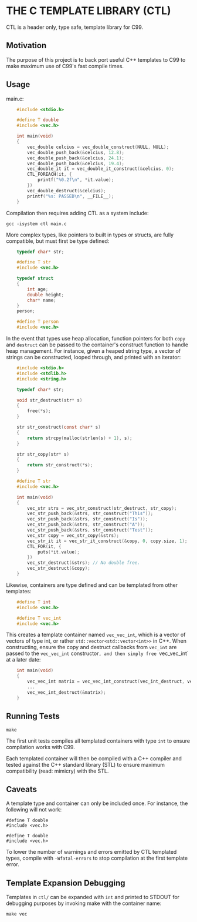 # THE C TEMPLATE LIBRARY (CTL)

CTL is a header only, type safe, template library for C99.

## Motivation

The purpose of this project is to back port useful C++
templates to C99 to make maximum use of C99's fast compile times.

## Usage

main.c:

```C
    #include <stdio.h>

    #define T double
    #include <vec.h>

    int main(void)
    {
        vec_double celcius = vec_double_construct(NULL, NULL);
        vec_double_push_back(&celcius, 12.8);
        vec_double_push_back(&celcius, 24.1);
        vec_double_push_back(&celcius, 19.4);
        vec_double_it it = vec_double_it_construct(&celcius, 0);
        CTL_FOREACH(it, {
            printf("%0.2f\n", *it.value);
        })
        vec_double_destruct(&celcius);
        printf("%s: PASSED\n", __FILE__);
    }
```

Compilation then requires adding CTL as a system include:

    gcc -isystem ctl main.c

More complex types, like pointers to built in types or structs,
are fully compatible, but must first be type defined:

```C
    typedef char* str;

    #define T str
    #include <vec.h>

    typedef struct
    {
        int age;
        double height;
        char* name;
    }
    person;

    #define T person
    #include <vec.h>
```

In the event that types use heap allocation, function pointers
for both `copy` and `destruct` can be passed to the container's
construct function to handle heap management. For instance,
given a heaped string type, a vector of strings can be constructed,
looped through, and printed with an iterator:


```C
    #include <stdio.h>
    #include <stdlib.h>
    #include <string.h>

    typedef char* str;

    void str_destruct(str* s)
    {
        free(*s);
    }

    str str_construct(const char* s)
    {
        return strcpy(malloc(strlen(s) + 1), s);
    }

    str str_copy(str* s)
    {
        return str_construct(*s);
    }

    #define T str
    #include <vec.h>

    int main(void)
    {
        vec_str strs = vec_str_construct(str_destruct, str_copy);
        vec_str_push_back(&strs, str_construct("This"));
        vec_str_push_back(&strs, str_construct("Is"));
        vec_str_push_back(&strs, str_construct("A"));
        vec_str_push_back(&strs, str_construct("Test"));
        vec_str copy = vec_str_copy(&strs);
        vec_str_it it = vec_str_it_construct(&copy, 0, copy.size, 1);
        CTL_FOR(it, {
            puts(*it.value);
        })
        vec_str_destruct(&strs); // No double free.
        vec_str_destruct(&copy);
    }
```

Likewise, containers are type defined and can be templated
from other templates:

```C
    #define T int
    #include <vec.h>

    #define T vec_int
    #include <vec.h>
```

This creates a template container named `vec_vec_int`, which is
a vector of vectors of type int, or rather `std::vector<std::vector<int>>`
in C++. When constructing, ensure the copy and destruct callbacks from `vec_int` are passed
to the `vec_vec_int` constructor`, and then simply free `vec_vec_int` at a later date:

```C
    int main(void)
    {
        vec_vec_int matrix = vec_vec_int_construct(vec_int_destruct, vec_int_copy);
        ...
        vec_vec_int_destruct(&matrix);
    }
```

## Running Tests

    make

The first unit tests compiles all templated containers with type
`int` to ensure compilation works with C99.

Each templated container will then be compiled with a C++ compiler
and tested against the C++ standard library (STL) to ensure maximum
compatibility (read: mimicry) with the STL.

## Caveats

A template type and container can only be included once. For instance,
the following will not work:

    #define T double
    #include <vec.h>

    #define T double
    #include <vec.h>

To lower the number of warnings and errors emitted by CTL templated types,
compile with `-Wfatal-errors` to stop compilation at the first template error.

## Template Expansion Debugging

Templates in `ctl/` can be expanded with `int` and printed to STDOUT for debugging
purposes by invoking make with the container name:

    make vec
